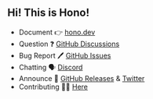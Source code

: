 ## Hi! This is Hono!

* Document 👉 [hono.dev](https://hono.dev)
* Question ❓ [GitHub Discussions](https://github.com/orgs/honojs/discussions)
* Bug Report 🖊️ [GitHub Issues](https://github.com/honojs/hono/issues)
* Chatting 🗣️ [Discord](https://discord.gg/KMh2eNSdxV)
* Announce 📣 [GitHub Releases](https://github.com/honojs/hono/releases) & [Twitter](https://twitter.com/honojs)
* Contributing 👨‍💻 [Here](https://github.com/honojs)
